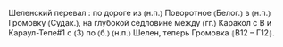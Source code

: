---
---

Шеленский перевал
: по дороге из ⦅н.п.⦆ Поворотное ⦅Белог.⦆ в ⦅н.п.⦆ Громовку ⦅Судак.⦆, на глубокой седловине между ⦅гг.⦆ Каракол с В и Караул-Тепе#1 с ⦅З⦆ по ⦅б.⦆ ⦅н.п.⦆ Шелен, теперь Громовка ⦃В12 – Г12⦄.
